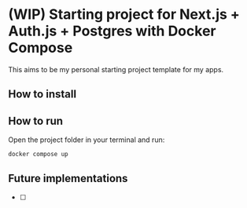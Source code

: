 # (WIP) Starting project for Next.js + Auth.js + Postgres with Docker Compose

This aims to be my personal starting project template for my apps.

## How to install

## How to run

Open the project folder in your terminal and run:

```
docker compose up
```

## Future implementations

- [ ]

